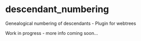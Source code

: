 # descendant_numbering
Genealogical numbering of descendants - Plugin for webtrees

Work in progress - more info coming soon...
